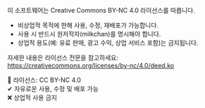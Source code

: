 이 소프트웨어는 Creative Commons BY-NC 4.0 라이선스를 따릅니다.

- 비상업적 목적에 한해 사용, 수정, 재배포가 가능합니다.
- 사용 시 반드시 원저작자(milkchan)를 명시해야 합니다.
- 상업적 용도(예: 유료 판매, 광고 수익, 상업 서비스 포함)는 금지됩니다.

자세한 내용은 라이선스 전문을 참고하세요:
https://creativecommons.org/licenses/by-nc/4.0/deed.ko

📄 라이선스: CC BY-NC 4.0  
✔ 자유로운 사용, 수정 및 배포 가능  
❌ 상업적 사용 금지
